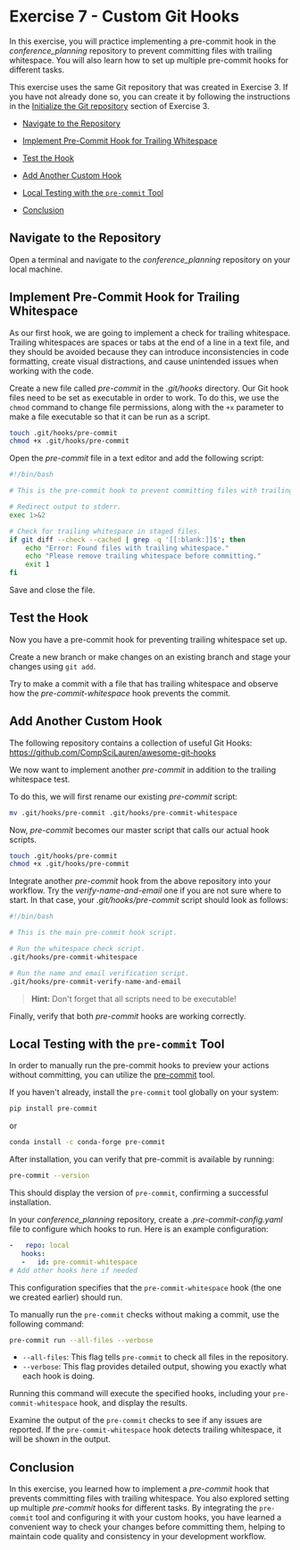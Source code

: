 # Exercise 7 - Custom Git Hooks

In this exercise, you will practice implementing a pre-commit hook in the *conference_planning* repository to prevent committing files with trailing whitespace. You will also learn how to set up multiple pre-commit hooks for different tasks.

This exercise uses the same Git repository that was created in Exercise 3. If you have not already done so, you can create it by following the instructions in the [Initialize the Git repository](./Exercise_3.md#initialize) section of Exercise 3.

* [Navigate to the Repository](#navigate)

* [Implement Pre-Commit Hook for Trailing Whitespace](#whitespace)

* [Test the Hook](#test)

* [Add Another Custom Hook](#another)

* [Local Testing with the `pre-commit` Tool](#pre-commit)

* [Conclusion](#conclusion)

## Navigate to the Repository <a name="navigate"></a>

Open a terminal and navigate to the *conference_planning* repository on your local machine.

## Implement Pre-Commit Hook for Trailing Whitespace <a name="whitespace"></a>

As our first hook, we are going to implement a check for trailing whitespace. Trailing whitespaces are spaces or tabs at the end of a line in a text file, and they should be avoided because they can introduce inconsistencies in code formatting, create visual distractions, and cause unintended issues when working with the code.

Create a new file called *pre-commit* in the *.git/hooks* directory. Our Git hook files need to be set as executable in order to work. To do this, we use the `chmod` command to change file permissions, along with the `+x` parameter to make a file executable so that it can be run as a script.

```sh
touch .git/hooks/pre-commit
chmod +x .git/hooks/pre-commit
```

Open the *pre-commit* file in a text editor and add the following script:

```bash
#!/bin/bash

# This is the pre-commit hook to prevent committing files with trailing whitespace.

# Redirect output to stderr.
exec 1>&2

# Check for trailing whitespace in staged files.
if git diff --check --cached | grep -q '[[:blank:]]$'; then
    echo "Error: Found files with trailing whitespace."
    echo "Please remove trailing whitespace before committing."
    exit 1
fi
```

Save and close the file.

## Test the Hook <a name="test"></a>

Now you have a pre-commit hook for preventing trailing whitespace set up.

Create a new branch or make changes on an existing branch and stage your changes using `git add`.

Try to make a commit with a file that has trailing whitespace and observe how the *pre-commit-whitespace* hook prevents the commit.

## Add Another Custom Hook <a name="another"></a>

The following repository contains a collection of useful Git Hooks: https://github.com/CompSciLauren/awesome-git-hooks

We now want to implement another *pre-commit* in addition to the trailing whitespace test.

To do this, we will first rename our existing *pre-commit* script:

```sh
mv .git/hooks/pre-commit .git/hooks/pre-commit-whitespace
```

Now, *pre-commit* becomes our master script that calls our actual hook scripts.

```sh
touch .git/hooks/pre-commit
chmod +x .git/hooks/pre-commit
```

Integrate another *pre-commit* hook from the above repository into your workflow. Try the *verify-name-and-email* one if you are not sure where to start. In that case, your *.git/hooks/pre-commit* script should look as follows:

```bash
#!/bin/bash

# This is the main pre-commit hook script.

# Run the whitespace check script.
.git/hooks/pre-commit-whitespace

# Run the name and email verification script.
.git/hooks/pre-commit-verify-name-and-email
```

> **Hint:** Don't forget that all scripts need to be executable! 

Finally, verify that both *pre-commit* hooks are working correctly.

## Local Testing with the `pre-commit` Tool <a name="pre-commit"></a>

In order to manually run the pre-commit hooks to preview your actions without committing, you can utilize the [pre-commit](https://pre-commit.com/) tool.

If you haven't already, install the `pre-commit` tool globally on your system:

```sh
pip install pre-commit
```

or

```sh
conda install -c conda-forge pre-commit
```

After installation, you can verify that pre-commit is available by running:

```sh
pre-commit --version
```

This should display the version of `pre-commit`, confirming a successful installation.

In your *conference_planning* repository, create a *.pre-commit-config.yaml* file to configure which hooks to run. Here is an example configuration:

```yaml
-   repo: local
   hooks:
   -   id: pre-commit-whitespace
# Add other hooks here if needed
```

This configuration specifies that the `pre-commit-whitespace` hook (the one we created earlier) should run.

To manually run the `pre-commit` checks without making a commit, use the following command:

```sh
pre-commit run --all-files --verbose
```

- `--all-files`: This flag tells `pre-commit` to check all files in the repository.
- `--verbose`: This flag provides detailed output, showing you exactly what each hook is doing.

Running this command will execute the specified hooks, including your `pre-commit-whitespace` hook, and display the results.

Examine the output of the `pre-commit` checks to see if any issues are reported. If the `pre-commit-whitespace` hook detects trailing whitespace, it will be shown in the output.

## Conclusion <a name="conclusion"></a>

In this exercise, you learned how to implement a *pre-commit* hook that prevents committing files with trailing whitespace. You also explored setting up multiple *pre-commit* hooks for different tasks. By integrating the `pre-commit` tool and configuring it with your custom hooks, you have learned a convenient way to check your changes before committing them, helping to maintain code quality and consistency in your development workflow.
